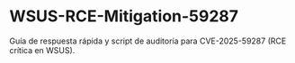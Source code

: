 # WSUS-RCE-Mitigation-59287
Guía de respuesta rápida y script de auditoría para CVE-2025-59287 (RCE crítica en WSUS).
